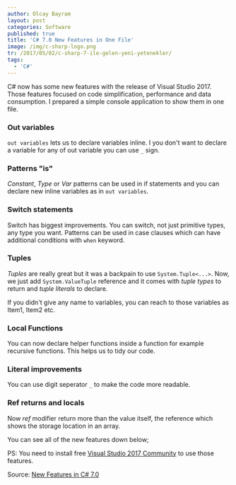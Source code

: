 ```yaml
---
author: Olcay Bayram
layout: post
categories: Software
published: true
title: 'C# 7.0 New Features in One File'
image: /img/c-sharp-logo.png
tr: /2017/05/02/c-sharp-7-ile-gelen-yeni-yetenekler/
tags:
  - 'C#'
---
```

C# now has some new features with the release of Visual Studio 2017. Those features focused on code simplification, performance and data consumption. I prepared a simple console application to show them in one file.

### Out variables
`out variables` lets us to declare variables inline. I you don't want to declare a variable for any of out variable you can use `_` sign.

### Patterns "is"
_Constant_, _Type_ or _Var_ patterns can be used in if statements and you can declare new inline variables as in `out variables`.

### Switch statements
Switch has biggest improvements. You can switch, not just primitive types, any type you want. Patterns can be used in case clauses which can have additional conditions with `when` keyword.
<!--more-->
### Tuples
_Tuples_ are really great but it was a backpain to use `System.Tuple<...>`. Now, we just add `System.ValueTuple` reference and it comes with _tuple types_ to return and _tuple literals_ to declare.

If you didn't give any name to variables, you can reach to those variables as Item1, Item2 etc.

### Local Functions
You can now declare helper functions inside a function for example recursive functions. This helps us to tidy our code.

### Literal improvements
You can use digit seperator `_` to make the code more readable.

### Ref returns and locals
Now _ref_ modifier return more than the value itself, the reference which shows the storage location in an array.

You can see all of the new features down below;

<script src="https://gist.github.com/olcay/e8954ab45ba7b2a0bcd842c4f76c668e.js"></script>

PS: You need to install free [Visual Studio 2017 Community](https://www.visualstudio.com/downloads/) to use those features.

Source: [New Features in C# 7.0](https://blogs.msdn.microsoft.com/dotnet/2017/03/09/new-features-in-c-7-0/)
